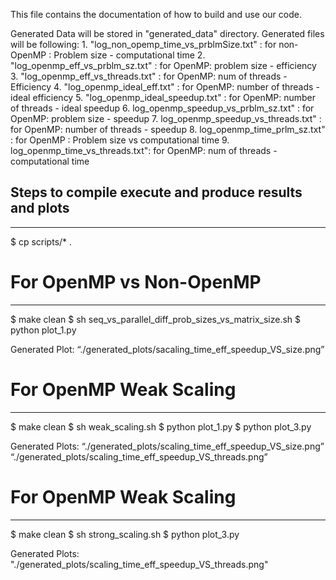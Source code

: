 This file contains the documentation of how to build and use our code.

Generated Data will be stored in "generated_data" directory. Generated files will be following:
	1. "log_non_opemp_time_vs_prblmSize.txt" : for non-OpenMP : Problem size -  computational time
	2. "log_openmp_eff_vs_prblm_sz.txt" : for OpenMP: problem size - efficiency
	3. "log_openmp_eff_vs_threads.txt" : for OpenMP: num of threads - Efficiency
	4. "log_openmp_ideal_eff.txt" : for OpenMP: number of threads - ideal efficiency
	5. "log_openmp_ideal_speedup.txt" : for OpenMP: number of threads - ideal speedup
	6. log_openmp_speedup_vs_prblm_sz.txt" : for OpenMP: problem size - speedup
	7. log_openmp_speedup_vs_threads.txt" : for OpenMP: number of threads - speedup
	8. log_openmp_time_prlm_sz.txt" : for OpenMP : Problem size vs computational time
	9. log_openmp_time_vs_threads.txt": for OpenMP: num of threads - computational time


Steps to compile execute and produce results and plots
-------------------------------------------------------------
-------------------------------------------------------------

$ cp scripts/* .

# For OpenMP vs Non-OpenMP
-------------------------------------------------------------
$ make clean
$ sh seq_vs_parallel_diff_prob_sizes_vs_matrix_size.sh
$ python    plot_1.py

Generated Plot:    “./generated_plots/sacaling_time_eff_speedup_VS_size.png”


# For OpenMP Weak Scaling
-------------------------------------------------------------
$ make clean
$ sh weak_scaling.sh
$ python    plot_1.py
$ python    plot_3.py

Generated Plots:
	“./generated_plots/scaling_time_eff_speedup_VS_size.png”
	“./generated_plots/scaling_time_eff_speedup_VS_threads.png”


# For OpenMP Weak Scaling
-------------------------------------------------------------
$ make clean
$ sh strong_scaling.sh
$ python    plot_3.py

Generated Plots:   "./generated_plots/scaling_time_eff_speedup_VS_threads.png"



